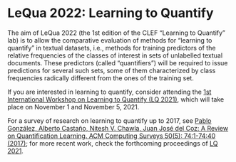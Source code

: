 # LeQua 2022: Learning to Quantify

The aim of LeQua 2022 (the 1st edition of the CLEF “Learning to Quantify” lab) is to allow the comparative evaluation of methods for “learning to quantify” in textual datasets, i.e., methods for training predictors of the relative frequencies of the classes of interest in sets of unlabelled textual documents. These predictors (called “quantifiers”) will be required to issue predictions for several such sets, some of them characterized by class frequencies radically different from the ones of the training set. 

If you are interested in learning to quantify, consider attending the [1st International Workshop on Learning to Quantify (LQ 2021)](https://cikmlq2021.github.io/), which will take place on November 1 and November 5, 2021.

For a survey of research on learning to quantify up to 2017, see [Pablo González, Alberto Castaño, Nitesh V. Chawla, Juan José del Coz: A Review on Quantification Learning. ACM Computing Surveys 50(5): 74:1-74:40 (2017)](https://dl.acm.org/doi/10.1145/3117807); for more recent work, check the forthcoming proceedings of [LQ 2021](https://cikmlq2021.github.io/).

